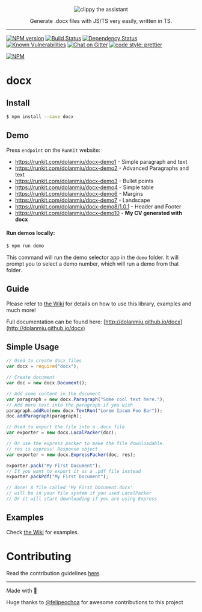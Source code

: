 <p align="center">
    <img alt="clippy the assistant" src="http://i60.tinypic.com/339pvtt.png">
</p>

<p align="center">
    Generate .docx files with JS/TS very easily, written in TS.
</p>

---

[![NPM version][npm-image]][npm-url]
[![Build Status][travis-image]][travis-url]
[![Dependency Status][gemnasium-image]][gemnasium-url]
[![Known Vulnerabilities][snky-image]][snky-url]
[![Chat on Gitter][gitter-image]][gitter-url]
[![code style: prettier][prettier-image]][prettier-url]

[![NPM](https://nodei.co/npm/docx.png?downloads=true&downloadRank=true&stars=true)](https://nodei.co/npm/docx/)

# docx

## Install

```sh
$ npm install --save docx
```

## Demo

Press `endpoint` on the `RunKit` website:

* https://runkit.com/dolanmiu/docx-demo1 - Simple paragraph and text
* https://runkit.com/dolanmiu/docx-demo2 - Advanced Paragraphs and text
* https://runkit.com/dolanmiu/docx-demo3 - Bullet points
* https://runkit.com/dolanmiu/docx-demo4 - Simple table
* https://runkit.com/dolanmiu/docx-demo6 - Margins
* https://runkit.com/dolanmiu/docx-demo7 - Landscape
* https://runkit.com/dolanmiu/docx-demo8/1.0.1 - Header and Footer
* https://runkit.com/dolanmiu/docx-demo10 - **My CV generated with docx**

#### Run demos locally:

```sh
$ npm run demo
```

This command will run the demo selector app in the `demo` folder. It will prompt you to select a demo number, which will run a demo from that folder.

## Guide

Please refer to [the Wiki](https://github.com/dolanmiu/docx/wiki) for details on how to use this library, examples and much more!

Full documentation can be found here: [http://dolanmiu.github.io/docx](http://dolanmiu.github.io/docx)

## Simple Usage

```js
// Used to create docx files
var docx = require("docx");

// Create document
var doc = new docx.Document();

// Add some content in the document
var paragraph = new docx.Paragraph("Some cool text here.");
// Add more text into the paragraph if you wish
paragraph.addRun(new docx.TextRun("Lorem Ipsum Foo Bar"));
doc.addParagraph(paragraph);

// Used to export the file into a .docx file
var exporter = new docx.LocalPacker(doc);

// Or use the express packer to make the file downloadable.
// res is express' Response object
var exporter = new docx.ExpressPacker(doc, res);

exporter.pack("My First Document");
// If you want to export it as a .pdf file instead
exporter.packPdf("My First Document");

// done! A file called 'My First Document.docx'
// will be in your file system if you used LocalPacker
// Or it will start downloading if you are using Express
```

## Examples

Check [the Wiki](https://github.com/dolanmiu/docx/wiki/Examples) for examples.

# Contributing

Read the contribution guidelines [here](https://github.com/dolanmiu/docx/wiki/Contributing-Guidelines).

---

Made with 💖

Huge thanks to [@felipeochoa](https://github.com/felipeochoa) for awesome contributions to this project

[npm-image]: https://badge.fury.io/js/docx.svg
[npm-url]: https://npmjs.org/package/docx
[travis-image]: https://travis-ci.org/dolanmiu/docx.svg?branch=master
[travis-url]: https://travis-ci.org/dolanmiu/docx
[daviddm-image]: https://david-dm.org/dolanmiu/docx.svg?theme=shields.io
[daviddm-url]: https://david-dm.org/dolanmiu/docx
[snky-image]: https://snyk.io/test/github/dolanmiu/docx/badge.svg
[snky-url]: https://snyk.io/test/github/dolanmiu/docx
[gitter-image]: https://badges.gitter.im/dolanmiu/docx.svg
[gitter-url]: https://gitter.im/docx-lib/Lobby
[gemnasium-image]: https://gemnasium.com/badges/github.com/dolanmiu/docx.svg
[gemnasium-url]: https://gemnasium.com/github.com/dolanmiu/docx
[prettier-image]: https://img.shields.io/badge/code_style-prettier-ff69b4.svg
[prettier-url]: https://github.com/prettier/prettier

